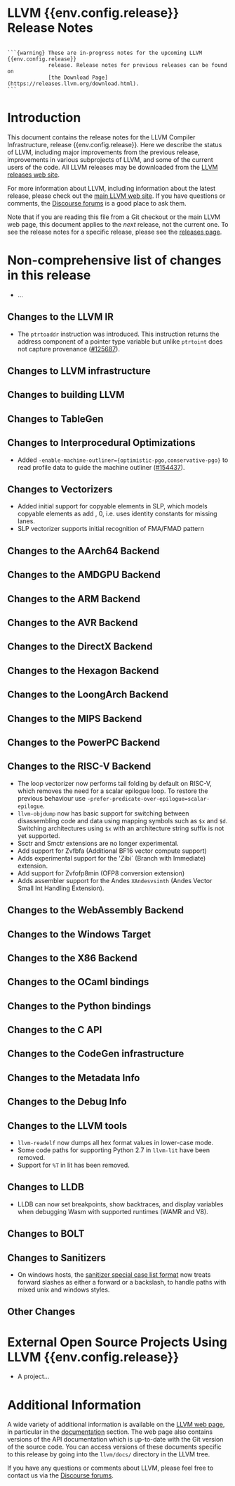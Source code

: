 <!-- This document is written in Markdown and uses extra directives provided by
MyST (https://myst-parser.readthedocs.io/en/latest/). -->

<!-- If you want to modify sections/contents permanently, you should modify both
ReleaseNotes.md and ReleaseNotesTemplate.txt. -->

LLVM {{env.config.release}} Release Notes
=========================================

```{contents}
```

````{only} PreRelease
```{warning} These are in-progress notes for the upcoming LLVM {{env.config.release}}
             release. Release notes for previous releases can be found on
             [the Download Page](https://releases.llvm.org/download.html).
```
````

Introduction
============

This document contains the release notes for the LLVM Compiler Infrastructure,
release {{env.config.release}}.  Here we describe the status of LLVM, including
major improvements from the previous release, improvements in various subprojects
of LLVM, and some of the current users of the code.  All LLVM releases may be
downloaded from the [LLVM releases web site](https://llvm.org/releases/).

For more information about LLVM, including information about the latest
release, please check out the [main LLVM web site](https://llvm.org/).  If you
have questions or comments, the [Discourse forums](https://discourse.llvm.org)
is a good place to ask them.

Note that if you are reading this file from a Git checkout or the main
LLVM web page, this document applies to the *next* release, not the current
one.  To see the release notes for a specific release, please see the
[releases page](https://llvm.org/releases/).

Non-comprehensive list of changes in this release
=================================================

<!-- For small 1-3 sentence descriptions, just add an entry at the end of
this list. If your description won't fit comfortably in one bullet
point (e.g. maybe you would like to give an example of the
functionality, or simply have a lot to talk about), see the comment below
for adding a new subsection. -->

* ...

<!-- If you would like to document a larger change, then you can add a
subsection about it right here. You can copy the following boilerplate:

Special New Feature
-------------------

Makes programs 10x faster by doing Special New Thing.
-->

Changes to the LLVM IR
----------------------

* The `ptrtoaddr` instruction was introduced. This instruction returns the
  address component of a pointer type variable but unlike `ptrtoint` does not
  capture provenance ([#125687](https://github.com/llvm/llvm-project/pull/125687)).

Changes to LLVM infrastructure
------------------------------

Changes to building LLVM
------------------------

Changes to TableGen
-------------------

Changes to Interprocedural Optimizations
----------------------------------------

* Added `-enable-machine-outliner={optimistic-pgo,conservative-pgo}` to read
  profile data to guide the machine outliner
  ([#154437](https://github.com/llvm/llvm-project/pull/154437)).

Changes to Vectorizers
----------------------------------------

* Added initial support for copyable elements in SLP, which models copyable
  elements as add <element>, 0, i.e. uses identity constants for missing lanes.
* SLP vectorizer supports initial recognition of FMA/FMAD pattern

Changes to the AArch64 Backend
------------------------------

Changes to the AMDGPU Backend
-----------------------------

Changes to the ARM Backend
--------------------------

Changes to the AVR Backend
--------------------------

Changes to the DirectX Backend
------------------------------

Changes to the Hexagon Backend
------------------------------

Changes to the LoongArch Backend
--------------------------------

Changes to the MIPS Backend
---------------------------

Changes to the PowerPC Backend
------------------------------

Changes to the RISC-V Backend
-----------------------------

* The loop vectorizer now performs tail folding by default on RISC-V, which
  removes the need for a scalar epilogue loop. To restore the previous behaviour
  use `-prefer-predicate-over-epilogue=scalar-epilogue`.
* `llvm-objdump` now has basic support for switching between disassembling code
  and data using mapping symbols such as `$x` and `$d`. Switching architectures
  using `$x` with an architecture string suffix is not yet supported.
* Ssctr and Smctr extensions are no longer experimental.
* Add support for Zvfbfa (Additional BF16 vector compute support)
* Adds experimental support for the 'Zibi` (Branch with Immediate) extension.
* Add support for Zvfofp8min (OFP8 conversion extension)
* Adds assembler support for the Andes `XAndesvsinth` (Andes Vector Small Int Handling Extension).

Changes to the WebAssembly Backend
----------------------------------

Changes to the Windows Target
-----------------------------

Changes to the X86 Backend
--------------------------

Changes to the OCaml bindings
-----------------------------

Changes to the Python bindings
------------------------------

Changes to the C API
--------------------

Changes to the CodeGen infrastructure
-------------------------------------

Changes to the Metadata Info
---------------------------------

Changes to the Debug Info
---------------------------------

Changes to the LLVM tools
---------------------------------

* `llvm-readelf` now dumps all hex format values in lower-case mode.
* Some code paths for supporting Python 2.7 in `llvm-lit` have been removed.
* Support for `%T` in lit has been removed.

Changes to LLDB
---------------------------------

* LLDB can now set breakpoints, show backtraces, and display variables when
  debugging Wasm with supported runtimes (WAMR and V8).

Changes to BOLT
---------------------------------

Changes to Sanitizers
---------------------

* On windows hosts, the [sanitizer special case list format](https://clang.llvm.org/docs/SanitizerSpecialCaseList.html#format)
  now treats forward slashes as either a forward or a backslash, to handle
  paths with mixed unix and windows styles.

Other Changes
-------------

External Open Source Projects Using LLVM {{env.config.release}}
===============================================================

* A project...

Additional Information
======================

A wide variety of additional information is available on the
[LLVM web page](https://llvm.org/), in particular in the
[documentation](https://llvm.org/docs/) section.  The web page also contains
versions of the API documentation which is up-to-date with the Git version of
the source code.  You can access versions of these documents specific to this
release by going into the `llvm/docs/` directory in the LLVM tree.

If you have any questions or comments about LLVM, please feel free to contact
us via the [Discourse forums](https://discourse.llvm.org).
